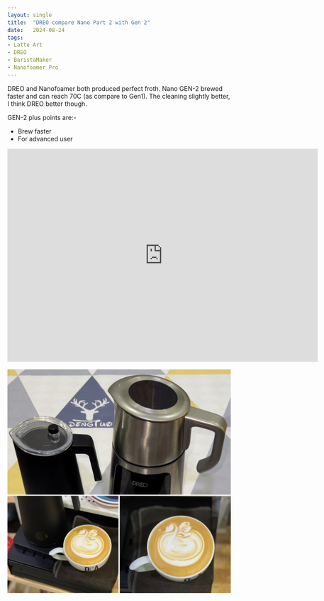 ```yaml
---
layout: single
title:  "DREO compare Nano Part 2 with Gen 2"
date:   2024-08-24
tags:
- Latte Art
- DREO
- BaristaMaker
- Nanofoamer Pro
---
```


DREO and Nanofoamer both produced perfect froth. Nano GEN-2 brewed faster and can reach 70C (as compare to Gen1). The cleaning slightly better, I think DREO better though. 

GEN-2 plus points are:-
- Brew faster
- For advanced user

<div class="embed-container">
  <iframe
      src="https://www.youtube.com/embed/ujiywm8g5Z0"
      width="700"
      height="480"
      frameborder="0"
      allowfullscreen="true">
  </iframe>
</div>


![](/assets/img/2024/08/24/6FAF3CBF-F3FF-424A-92A0-3D186FDAB016.JPG)
